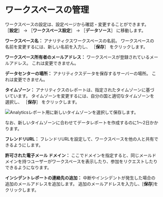 # ワークスペースの管理

ワークスペースの設定は、設定ページから確認・変更することができます。 ［**設定**］ &rarr; ［**ワークスペース設定**］ &rarr; ［**データソース**］ に移動します。

**ワークスペース名：** アナリティクスワークスペースの名前。 ワークスペースの名前を変更するには、新しい名前を入力し、 ［**保存**］ をクリックします。

**ワークスペース所有者のメールアドレス：** ワークスペースが登録されているメールアドレス。 これは変更できません。

**データセンターの場所：** アナリティクスデータを保存するサーバーの場所。 これは変更できません。

**タイムゾーン：** アナリティクスのレポートは、指定されたタイムゾーンに基づいています。 タイムゾーンを変更するには、自分の国と適切なタイムゾーンを選択し、 ［**保存**］ をクリックします。

![Analyticsレポート用に新しいタイムゾーンを選択して保存します。](./managing-workspaces/images/01.png)

なお、新しいタイムゾーンに合わせてデータレポートを作成するのに1～2日かかります。

**フレンドリURL：** フレンドリURLを設定して、ワークスペースを他の人と共有できるようにします。

**許可された電子メール ドメイン：** ここでドメインを指定すると、同じメールドメインを持つユーザーがワークスペースを表示したり、参加をリクエストしたりできるようになります。

**インシデントレポートの連絡先の追加：** 中断やインシデントが発生した場合の追加のメールアドレスを追加します。 追加のメールアドレスを入力し、[**保存**]をクリックします。
